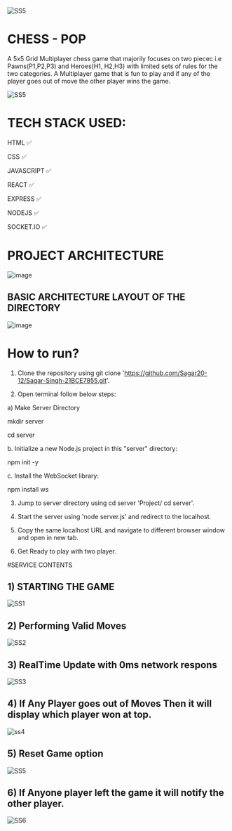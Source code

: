 ![SS5](https://github.com/user-attachments/assets/8289585d-5c55-4bc8-993a-6db82d76ce64)
# CHESS - POP

A 5x5 Grid Multiplayer chess game that majorily focuses on two piecec i.e Pawns(P1,P2,P3) and Heroes(H1, H2,H3) with limited sets of rules for the two categories. 
A Multiplayer game that is fun to play and if any of the player goes out of move the other player wins the game.

![SS5](https://github.com/user-attachments/assets/58d18f46-be9d-446c-a74c-f63f6e814ca3)


# TECH STACK USED:

HTML ✅

CSS ✅

JAVASCRIPT ✅

REACT ✅

EXPRESS ✅

NODEJS ✅

SOCKET.IO ✅

# PROJECT ARCHITECTURE

![image](https://github.com/user-attachments/assets/3bd83a7d-95e6-467f-8fbf-4a844c51f5b6)


## BASIC ARCHITECTURE LAYOUT OF THE DIRECTORY

![image](https://github.com/user-attachments/assets/46b172e0-2fec-4b17-a979-899dffed90a2)


# How to run?

1) Clone the repository using git clone 'https://github.com/Sagar20-12/Sagar-Singh-21BCE7855.git'.

2) Open terminal follow below steps:

a) Make Server Directory

mkdir server

cd server

b. Initialize a new Node.js project in this "server" directory:

npm init -y

c. Install the WebSocket library:

npm install ws
   
3) Jump to server directory using cd server 'Project/ cd server'.

4) Start the server using 'node server.js' and redirect to the localhost.

5) Copy the same localhost URL and navigate to different browser window and open in new tab.

6) Get Ready to play with two player.

#SERVICE CONTENTS

## 1) STARTING THE GAME

![SS1](https://github.com/user-attachments/assets/09303db2-b562-4cbd-8815-cc10cc1eafa1)

## 2) Performing Valid Moves

![SS2](https://github.com/user-attachments/assets/e0081b5e-7726-437c-8ea0-ec7d69b425c9)

## 3) RealTime Update with 0ms network respons
![SS3](https://github.com/user-attachments/assets/06862940-4046-44e6-94fd-05a926dcaf7c)

## 4) If Any Player goes out of Moves Then it will display which player won at top.
![ss4](https://github.com/user-attachments/assets/8a12fa77-d97e-4559-b5a0-0bf2d93fe577)

## 5) Reset Game option
![SS5](https://github.com/user-attachments/assets/e16d2c98-2f89-4516-99cf-6b4246dcbf46)

## 6) If Anyone player left the game it will notify the other player.
![SS6](https://github.com/user-attachments/assets/1bd0dc9b-9b8d-420c-add7-b56053dde2d3)

